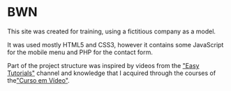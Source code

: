 # BWN
This site was created for training, using a fictitious company as a model.

It was used mostly HTML5 and CSS3, however it contains some JavaScript for the mobile menu and PHP for the contact form.

Part of the project structure was inspired by videos from the <a href="https://www.youtube.com/c/EasyTutorialsVideo" target="_blank">"Easy Tutorials"</a> channel and knowledge that I acquired through the courses of the<a href="cursoemvideo.com" target="_blank">"Curso em Vídeo"</a>.